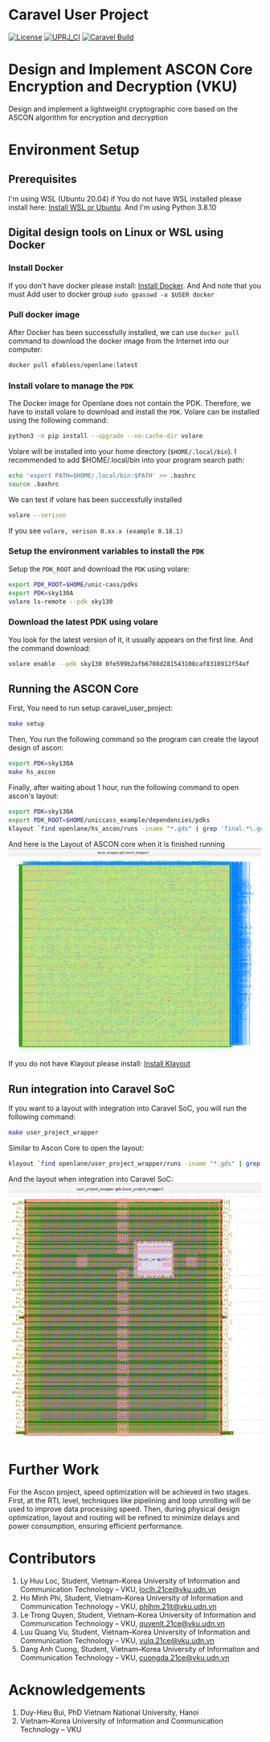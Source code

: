# Caravel User Project 

[![License](https://img.shields.io/badge/License-Apache%202.0-blue.svg)](https://opensource.org/licenses/Apache-2.0) [![UPRJ_CI](https://github.com/efabless/caravel_project_example/actions/workflows/user_project_ci.yml/badge.svg)](https://github.com/efabless/caravel_project_example/actions/workflows/user_project_ci.yml) [![Caravel Build](https://github.com/efabless/caravel_project_example/actions/workflows/caravel_build.yml/badge.svg)](https://github.com/efabless/caravel_project_example/actions/workflows/caravel_build.yml)

# Design and Implement ASCON Core Encryption and Decryption (VKU)
Design and implement a lightweight cryptographic core based on the ASCON algorithm for encryption and decryption

# Environment Setup
## Prerequisites
I'm using WSL (Ubuntu 20.04) if You do not have WSL installed please install here: [Install WSL or Ubuntu](https://documentation.ubuntu.com/wsl/en/latest/guides/install-ubuntu-wsl2/). 
 And I'm using Python 3.8.10
## Digital design tools on Linux or WSL using Docker
### Install Docker
If you don't have docker please install: [Install Docker](https://docs.docker.com/engine/install/ubuntu/). And And note that you must Add user to docker group `sudo gpasswd -a $USER docker`
### Pull docker image
After Docker has been successfully installed, we can use `docker pull` command to download the docker image from the Internet into our computer:
```sh
docker pull efabless/openlane:latest
```
### Install volare to manage the `PDK`
The Docker image for Openlane does not contain the PDK. Therefore, we have to install volare to download and install the `PDK`. Volare can be installed using the following command:
```sh
python3 -m pip install --upgrade --no-cache-dir volare
```
Volare will be installed into your home directory (`$HOME/.local/bin`). I recommended to add $HOME/.local/bin into your program search path:
```sh
echo 'export PATH=$HOME/.local/bin:$PATH' >> .bashrc
source .bashrc
```
We can test if volare has been successfully installed
```sh
volare --verison
```
If you see `volare, verison 0.xx.x (example 0.18.1)`
### Setup the environment variables to install the `PDK`
Setup the `PDK_ROOT` and download the `PDK` using volare:
```sh
export PDK_ROOT=$HOME/unic-cass/pdks
export PDK=sky130A
volare ls-remote --pdk sky130
```
### Download the latest PDK using volare
You look for the latest version of it, it usually appears on the first line. And the command download:
```sh
volare enable --pdk sky130 0fe599b2afb6708d281543108caf8310912f54af
```
## Running the ASCON Core
First, You need to run setup caravel_user_project:
```sh
make setup
```
Then, You run the following command so the program can create the layout design of ascon:
```sh
export PDK=sky130A
make hs_ascon
```
Finally, after waiting about 1 hour, run the following command to open ascon's layout:
```sh
export PDK=sky130A
export PDK_ROOT=$HOME/uniccass_example/dependencies/pdks
klayout `find openlane/hs_ascon/runs -iname "*.gds" | grep 'final.*\.gds' | head -n 1`
```
And here is the Layout of ASCON core when it is finished running  
![Ascon_core](image/ascon_core.png)

If you do not have Klayout please install: [Install Klayout](https://gist.github.com/flaport/ad2bf1cab692bdd12484d64065ca0b5c)

## Run integration into Caravel SoC
If you want to a layout with integration into Caravel SoC, you will run the following command: 
```sh
make user_project_wrapper
```
Similar to Ascon Core to open the layout:
```sh
klayout `find openlane/user_project_wrapper/runs -iname "*.gds" | grep 'final.*\.gds' | head -n 1`
```
And the layout when integration into Caravel SoC:  
![Wrapper](image/wrapper.png)


# Further Work
For the Ascon project, speed optimization will be achieved in two stages. First, at the RTL level, techniques like pipelining and loop unrolling will be used to improve data processing speed. Then, during physical design optimization, layout and routing will be refined to minimize delays and power consumption, ensuring efficient performance.
# Contributors
1) Ly Huu Loc, Student,  Vietnam–Korea University of Information and Communication Technology – VKU, loclh.21ce@vku.udn.vn
2) Ho Minh Phi, Student, Vietnam–Korea University of Information and Communication Technology – VKU, phihm.21it@vku.udn.vn
3) Le Trong Quyen, Student, Vietnam–Korea University of Information and Communication Technology – VKU, quyenlt.21ce@vku.udn.vn
4) Luu Quang Vu, Student, Vietnam–Korea University of Information and Communication Technology – VKU, vulq.21ce@vku.udn.vn
5) Dang Anh Cuong, Student, Vietnam–Korea University of Information and Communication Technology – VKU, cuongda.21ce@vku.udn.vn
# Acknowledgements
1) Duy-Hieu Bui, PhD Vietnam National University, Hanoi
2) Vietnam–Korea University of Information and Communication Technology – VKU

